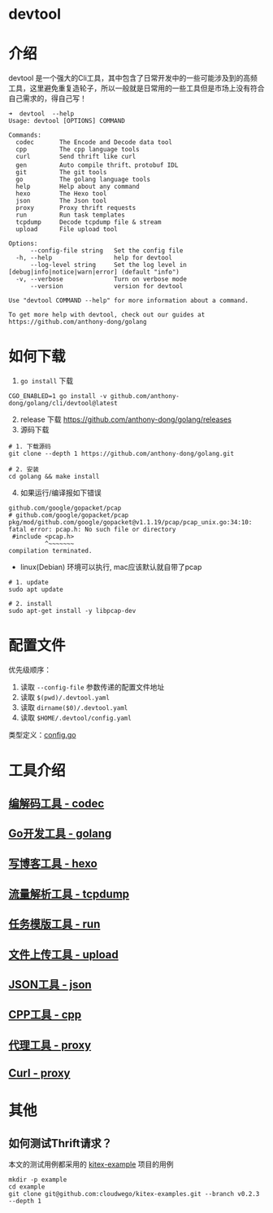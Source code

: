# devtool

# 介绍

devtool 是一个强大的Cli工具，其中包含了日常开发中的一些可能涉及到的高频工具，这里避免重复造轮子，所以一般就是日常用的一些工具但是市场上没有符合自己需求的，得自己写！

```shell
➜  devtool  --help      
Usage: devtool [OPTIONS] COMMAND

Commands:
  codec       The Encode and Decode data tool
  cpp         The cpp language tools
  curl        Send thrift like curl
  gen         Auto compile thrift、protobuf IDL
  git         The git tools
  go          The golang language tools
  help        Help about any command
  hexo        The Hexo tool
  json        The Json tool
  proxy       Proxy thrift requests
  run         Run task templates
  tcpdump     Decode tcpdump file & stream
  upload      File upload tool

Options:
      --config-file string   Set the config file
  -h, --help                 help for devtool
      --log-level string     Set the log level in [debug|info|notice|warn|error] (default "info")
  -v, --verbose              Turn on verbose mode
      --version              version for devtool

Use "devtool COMMAND --help" for more information about a command.

To get more help with devtool, check out our guides at https://github.com/anthony-dong/golang
```

# 如何下载

1. `go install`  下载

```shell
CGO_ENABLED=1 go install -v github.com/anthony-dong/golang/cli/devtool@latest
```

2. release 下载 https://github.com/anthony-dong/golang/releases
3. 源码下载

```shell
# 1. 下载源码
git clone --depth 1 https://github.com/anthony-dong/golang.git

# 2. 安装
cd golang && make install
```

4. 如果运行/编译报如下错误

```shell
github.com/google/gopacket/pcap
# github.com/google/gopacket/pcap
pkg/mod/github.com/google/gopacket@v1.1.19/pcap/pcap_unix.go:34:10: fatal error: pcap.h: No such file or directory
 #include <pcap.h>
          ^~~~~~~~
compilation terminated.
```

- linux(Debian) 环境可以执行, mac应该默认就自带了pcap

```shell
# 1. update
sudo apt update

# 2. install
sudo apt-get install -y libpcap-dev
```

# 配置文件

优先级顺序：

1. 读取  `--config-file` 参数传递的配置文件地址
2. 读取 `$(pwd)/.devtool.yaml`
3. 读取 `dirname($0)/.devtool.yaml`
4. 读取 `$HOME/.devtool/config.yaml`

类型定义：[config.go](../../command/config.go)

# 工具介绍

## [编解码工具 - codec ](../../command/codec)

## [Go开发工具 - golang](../../command/golang)

## [写博客工具 - hexo](../../command/hexo)

## [流量解析工具 - tcpdump](../../command/tcpdump)

## [任务模版工具 - run](../../command/run)

## [文件上传工具 - upload](../../command/upload)

## [JSON工具 - json](../../command/jsontool)

## [CPP工具 - cpp](../../command/cpp)

## [代理工具 - proxy](../../command/proxy)

## [Curl - proxy](../../command/curl)


# 其他

## 如何测试Thrift请求？ 

本文的测试用例都采用的 [kitex-example](https://github.com/cloudwego/kitex-examples) 项目的用例

```shell
mkdir -p example
cd example
git clone git@github.com:cloudwego/kitex-examples.git --branch v0.2.3 --depth 1
```